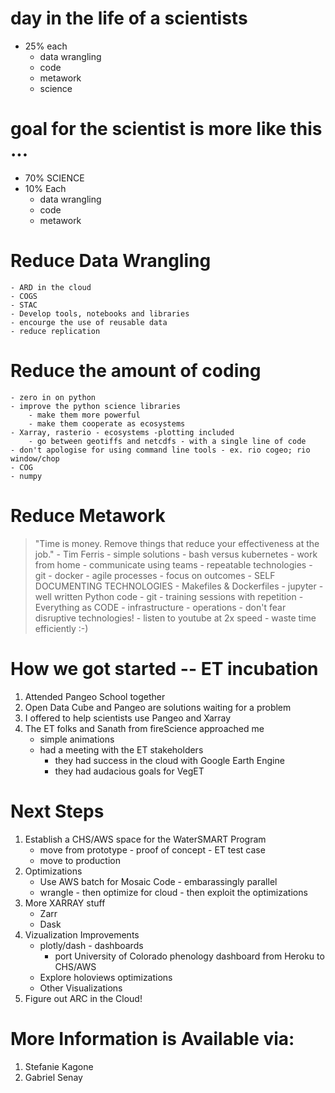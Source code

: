 # day in the life of a scientists
- 25% each
    - data wrangling
    - code
    - metawork
    - science
    
# goal for the scientist is more like this ...

- 70% SCIENCE
- 10% Each
    - data wrangling
    - code
    - metawork
    
# Reduce Data Wrangling
    - ARD in the cloud
    - COGS
    - STAC
    - Develop tools, notebooks and libraries
    - encourge the use of reusable data
    - reduce replication

# Reduce the amount of coding
    - zero in on python 
    - improve the python science libraries
        - make them more powerful
        - make them cooperate as ecosystems
    - Xarray, rasterio - ecosystems -plotting included
        - go between geotiffs and netcdfs - with a single line of code
    - don't apologise for using command line tools - ex. rio cogeo; rio window/chop
    - COG
    - numpy
        
# Reduce Metawork
> "Time is money. Remove things that reduce your effectiveness at the job." - Tim Ferris
    - simple solutions
        - bash versus kubernetes
    - work from home
    - communicate using teams 
    - repeatable technologies
        - git
        - docker
    - agile processes - focus on outcomes
    - SELF DOCUMENTING TECHNOLOGIES
        - Makefiles & Dockerfiles
        - jupyter
        - well written Python code
        - git
    - training sessions with repetition
    - Everything as CODE
        - infrastructure
        - operations
    - don't fear disruptive technologies!
    - listen to youtube at 2x speed - waste time efficiently :-)
        
# How we got started -- ET incubation
1. Attended Pangeo School together
2. Open Data Cube and Pangeo are solutions waiting for a problem
3. I offered to help scientists use Pangeo and Xarray
4. The ET folks and Sanath from fireScience approached me
    - simple animations
    - had a meeting with the ET stakeholders
        - they had success in the cloud with Google Earth Engine
        - they had audacious goals for VegET
        
 
 # Next Steps
 1. Establish a CHS/AWS space for the WaterSMART Program
     - move from prototype - proof of concept - ET test case
     - move to production
 2. Optimizations
     - Use AWS batch for Mosaic Code - embarassingly parallel
     - wrangle - then optimize for cloud - then exploit the optimizations
 3. More XARRAY stuff
     - Zarr
     - Dask
 4. Vizualization Improvements
     - plotly/dash - dashboards
         - port University of Colorado phenology dashboard from Heroku to CHS/AWS
     - Explore holoviews optimizations
     - Other Visualizations
 5. Figure out ARC in the Cloud!

# More Information is Available via:
1. Stefanie Kagone
2. Gabriel Senay

